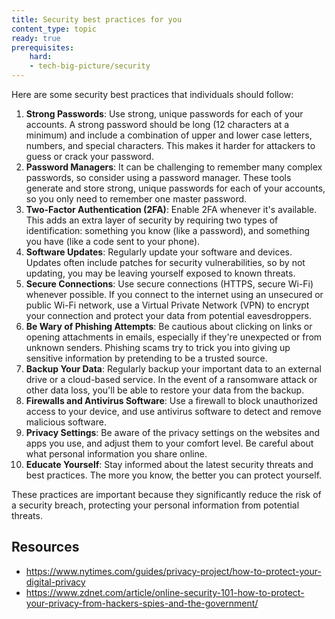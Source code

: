 ```yaml
---
title: Security best practices for you
content_type: topic
ready: true
prerequisites:
    hard:
    - tech-big-picture/security
---
```


Here are some security best practices that individuals should follow:

1. **Strong Passwords**: Use strong, unique passwords for each of your accounts. A strong password should be long (12 characters at a minimum) and include a combination of upper and lower case letters, numbers, and special characters. This makes it harder for attackers to guess or crack your password.
2. **Password Managers**: It can be challenging to remember many complex passwords, so consider using a password manager. These tools generate and store strong, unique passwords for each of your accounts, so you only need to remember one master password.
3. **Two-Factor Authentication (2FA)**: Enable 2FA whenever it's available. This adds an extra layer of security by requiring two types of identification: something you know (like a password), and something you have (like a code sent to your phone).
4. **Software Updates**: Regularly update your software and devices. Updates often include patches for security vulnerabilities, so by not updating, you may be leaving yourself exposed to known threats.
5. **Secure Connections**: Use secure connections (HTTPS, secure Wi-Fi) whenever possible. If you connect to the internet using an unsecured or public Wi-Fi network, use a Virtual Private Network (VPN) to encrypt your connection and protect your data from potential eavesdroppers.
6. **Be Wary of Phishing Attempts**: Be cautious about clicking on links or opening attachments in emails, especially if they're unexpected or from unknown senders. Phishing scams try to trick you into giving up sensitive information by pretending to be a trusted source.
7. **Backup Your Data**: Regularly backup your important data to an external drive or a cloud-based service. In the event of a ransomware attack or other data loss, you'll be able to restore your data from the backup.
8. **Firewalls and Antivirus Software**: Use a firewall to block unauthorized access to your device, and use antivirus software to detect and remove malicious software.
9. **Privacy Settings**: Be aware of the privacy settings on the websites and apps you use, and adjust them to your comfort level. Be careful about what personal information you share online.
10. **Educate Yourself**: Stay informed about the latest security threats and best practices. The more you know, the better you can protect yourself.

These practices are important because they significantly reduce the risk of a security breach, protecting your personal information from potential threats.

## Resources 

- https://www.nytimes.com/guides/privacy-project/how-to-protect-your-digital-privacy
- https://www.zdnet.com/article/online-security-101-how-to-protect-your-privacy-from-hackers-spies-and-the-government/